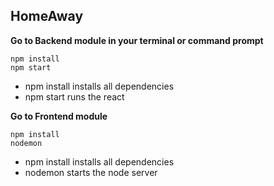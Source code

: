 
## HomeAway

**Go to Backend module in your terminal or command prompt**

```
npm install
npm start
```

- npm install installs all dependencies
- npm start runs the react

**Go to Frontend module**

```
npm install
nodemon
```

- npm install installs all dependencies
- nodemon starts the node server
